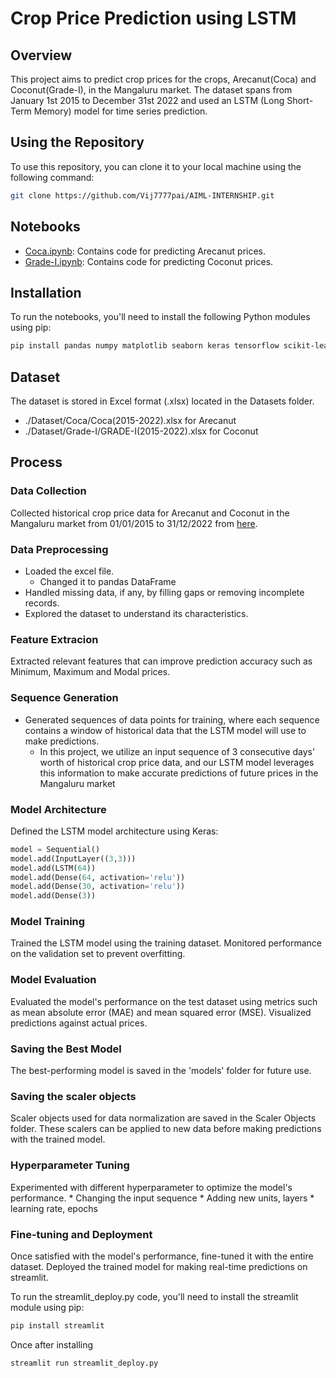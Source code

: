 # Crop Price Prediction using LSTM

## Overview

This project aims to predict crop prices for the crops, Arecanut(Coca) and Coconut(Grade-I), in the Mangaluru market. The dataset spans from January 1st 2015 to December 31st 2022 and used an LSTM (Long Short-Term Memory) model for time series prediction.

## Using the Repository

To use this repository, you can clone it to your local machine using the following command:

```bash
git clone https://github.com/Vij7777pai/AIML-INTERNSHIP.git 
```

## Notebooks

- [Coca.ipynb](Coca.ipynb): Contains code for predicting Arecanut prices.
- [Grade-I.ipynb](grade-I.ipynb): Contains code for predicting Coconut prices.

## Installation

To run the notebooks, you'll need to install the following Python modules using pip:

```bash
pip install pandas numpy matplotlib seaborn keras tensorflow scikit-learn
```

## Dataset

The dataset is stored in Excel format (.xlsx) located in the Datasets folder. 
- ./Dataset/Coca/Coca(2015-2022).xlsx for Arecanut
- ./Dataset/Grade-I/GRADE-I(2015-2022).xlsx for Coconut

## Process

### Data Collection 

Collected historical crop price data for Arecanut and Coconut in the Mangaluru market from 01/01/2015 to 31/12/2022 from [here](https://www.krishimaratavahini.kar.nic.in/department.aspx).

### Data Preprocessing

* Loaded the excel file.
    * Changed it to pandas DataFrame
* Handled missing data, if any, by filling gaps or removing incomplete records.
* Explored the dataset to understand its characteristics.

### Feature Extracion

Extracted relevant features that can improve prediction accuracy such as Minimum, Maximum and Modal prices.

### Sequence Generation

* Generated sequences of data points for training, where each sequence contains a window of historical data that the LSTM model will use to make predictions.
    * In this project, we utilize an input sequence of 3 consecutive days' worth of historical crop price data, and our LSTM model leverages this information to make accurate predictions of future prices in the Mangaluru market 

### Model Architecture

Defined the LSTM model architecture using Keras:

```python
model = Sequential()
model.add(InputLayer((3,3)))
model.add(LSTM(64))
model.add(Dense(64, activation='relu'))
model.add(Dense(30, activation='relu'))
model.add(Dense(3))
```

### Model Training

Trained the LSTM model using the training dataset. Monitored performance on the validation set to prevent overfitting.

### Model Evaluation

Evaluated the model's performance on the test dataset using metrics such as mean absolute error (MAE) and mean squared error (MSE). Visualized predictions against actual prices.

### Saving the Best Model

The best-performing model is saved in the 'models' folder for future use.

### Saving the scaler objects 

Scaler objects used for data normalization are saved in the Scaler Objects folder. These scalers can be applied to new data before making predictions with the trained model.

### Hyperparameter Tuning

Experimented with different hyperparameter to optimize the model's performance.
    * Changing the input sequence
    * Adding new units, layers
    * learning rate, epochs

### Fine-tuning and Deployment

Once satisfied with the model's performance, fine-tuned it with the entire dataset. Deployed the trained model for making real-time predictions on streamlit.

To run the streamlit_deploy.py code, you'll need to install the streamlit module using pip:

```bash
pip install streamlit
```
Once after installing 

```bash
streamlit run streamlit_deploy.py
```




